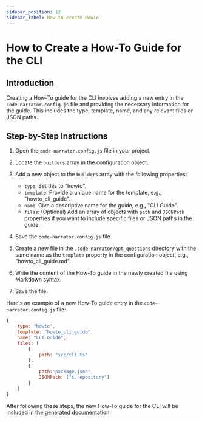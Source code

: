 ```yaml
---
sidebar_position: 12
sidebar_label: How to create HowTo
---
```


# How to Create a How-To Guide for the CLI

## Introduction

Creating a How-To guide for the CLI involves adding a new entry in the `code-narrator.config.js` file and providing the necessary information for the guide. This includes the type, template, name, and any relevant files or JSON paths.

## Step-by-Step Instructions

1. Open the `code-narrator.config.js` file in your project.

2. Locate the `builders` array in the configuration object.

3. Add a new object to the `builders` array with the following properties:

   - `type`: Set this to "howto".
   - `template`: Provide a unique name for the template, e.g., "howto_cli_guide".
   - `name`: Give a descriptive name for the guide, e.g., "CLI Guide".
   - `files`: (Optional) Add an array of objects with `path` and `JSONPath` properties if you want to include specific files or JSON paths in the guide.

4. Save the `code-narrator.config.js` file.

5. Create a new file in the `.code-narrator/gpt_questions` directory with the same name as the `template` property in the configuration object, e.g., "howto_cli_guide.md".

6. Write the content of the How-To guide in the newly created file using Markdown syntax.

7. Save the file.

Here's an example of a new How-To guide entry in the `code-narrator.config.js` file:

```javascript
{
    type: "howto",
    template: "howto_cli_guide",
    name: "CLI Guide",
    files: [
        {
            path: "src/cli.ts"
        },
        {
            path:"package.json",
            JSONPath: ["$.repository"]
        }
    ]
}
```

After following these steps, the new How-To guide for the CLI will be included in the generated documentation.